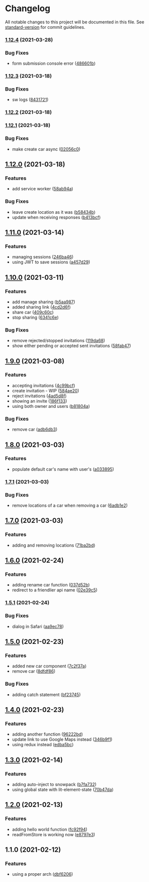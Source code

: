 # Changelog

All notable changes to this project will be documented in this file. See [standard-version](https://github.com/conventional-changelog/standard-version) for commit guidelines.

### [1.12.4](https://github.com/jdvivar/wheres-our-car-app/compare/v1.12.3...v1.12.4) (2021-03-28)


### Bug Fixes

* form submission console error ([486601b](https://github.com/jdvivar/wheres-our-car-app/commit/486601ba8c6049a450a9fd2e412bada6797c347a))

### [1.12.3](https://github.com/jdvivar/wheres-our-car-app/compare/v1.12.2...v1.12.3) (2021-03-18)


### Bug Fixes

* sw logs ([8431721](https://github.com/jdvivar/wheres-our-car-app/commit/8431721fff50f6cd8b87f76ce265c3585ce2a676))

### [1.12.2](https://github.com/jdvivar/wheres-our-car-app/compare/v1.12.1...v1.12.2) (2021-03-18)

### [1.12.1](https://github.com/jdvivar/wheres-our-car-app/compare/v1.12.0...v1.12.1) (2021-03-18)


### Bug Fixes

* make create car async ([02056c0](https://github.com/jdvivar/wheres-our-car-app/commit/02056c0b3d30acb6ba942ae2518081fab968aa9c))

## [1.12.0](https://github.com/jdvivar/wheres-our-car-app/compare/v1.11.0...v1.12.0) (2021-03-18)


### Features

* add service worker ([58ab94a](https://github.com/jdvivar/wheres-our-car-app/commit/58ab94a68c6db2d40004817e0d6613c0cf1e92c3))


### Bug Fixes

* leave create location as it was ([b58434b](https://github.com/jdvivar/wheres-our-car-app/commit/b58434b9e5b13225962d51185943ab25d6886da3))
* update when receiving responses ([b413bcf](https://github.com/jdvivar/wheres-our-car-app/commit/b413bcfd10be5b2b8f24ba9e9cdeca9e4504c2b0))

## [1.11.0](https://github.com/jdvivar/wheres-our-car-app/compare/v1.10.0...v1.11.0) (2021-03-14)


### Features

* managing sessions ([246ba46](https://github.com/jdvivar/wheres-our-car-app/commit/246ba46378c17020de44ad288fa1b0d041e50777))
* using JWT to save sessions ([a457d29](https://github.com/jdvivar/wheres-our-car-app/commit/a457d292660bd3c8d65d3821eb34d4304e8196d7))

## [1.10.0](https://github.com/jdvivar/wheres-our-car-app/compare/v1.9.0...v1.10.0) (2021-03-11)


### Features

* add manage sharing ([b5aa987](https://github.com/jdvivar/wheres-our-car-app/commit/b5aa9875592c34bd83ccc6456da8bd2b40f72778))
* added sharing link ([4cd2d6f](https://github.com/jdvivar/wheres-our-car-app/commit/4cd2d6f797d5e2827396ef226147f6e3ff01ed8f))
* share car ([409c60c](https://github.com/jdvivar/wheres-our-car-app/commit/409c60c977bad7b38e934c4263cfd8bf11378557))
* stop sharing ([6341c6e](https://github.com/jdvivar/wheres-our-car-app/commit/6341c6e0631f6c6441fcb02dd0da7811e00e194f))


### Bug Fixes

* remove rejected/stopped invitations ([119da68](https://github.com/jdvivar/wheres-our-car-app/commit/119da68395298216678bf6530e9aabd8270e0156))
* show either pending or accepted sent invitations ([58fab47](https://github.com/jdvivar/wheres-our-car-app/commit/58fab4770311999f4b6ca5d35abc874015b60889))

## [1.9.0](https://github.com/jdvivar/wheres-our-car-app/compare/v1.8.0...v1.9.0) (2021-03-08)


### Features

* accepting invitations ([4c99bcf](https://github.com/jdvivar/wheres-our-car-app/commit/4c99bcf1803d19f91b316c0b141d0d6589b755c2))
* create invitation - WIP ([584ae20](https://github.com/jdvivar/wheres-our-car-app/commit/584ae2082205053f255a5f5fc4130297a63853cd))
* reject invitations ([4ad5d8f](https://github.com/jdvivar/wheres-our-car-app/commit/4ad5d8f64c543dd1584f83f43a608d3ff8d7b464))
* showing an invite ([186f133](https://github.com/jdvivar/wheres-our-car-app/commit/186f133413e4f633aee172902eef6d94b371003c))
* using both owner and users ([b81804a](https://github.com/jdvivar/wheres-our-car-app/commit/b81804a8a658a439ef8021ef816799e08fdf2616))


### Bug Fixes

* remove car ([adb6db3](https://github.com/jdvivar/wheres-our-car-app/commit/adb6db3dc7a0a9bc263ba6954bff59b9a4a4de63))

## [1.8.0](https://github.com/jdvivar/wheres-our-car-app/compare/v1.7.1...v1.8.0) (2021-03-03)


### Features

* populate default car's name with user's ([a033895](https://github.com/jdvivar/wheres-our-car-app/commit/a033895178294c11931cfadd55ecd3c8284101bc))

### [1.7.1](https://github.com/jdvivar/wheres-our-car-app/compare/v1.7.0...v1.7.1) (2021-03-03)


### Bug Fixes

* remove locations of a car when removing a car ([6adb1e2](https://github.com/jdvivar/wheres-our-car-app/commit/6adb1e2a2ffeddd0ccf9166b191d9c6c70836da6))

## [1.7.0](https://github.com/jdvivar/wheres-our-car-app/compare/v1.6.0...v1.7.0) (2021-03-03)


### Features

* adding and removing locations ([71ba2bd](https://github.com/jdvivar/wheres-our-car-app/commit/71ba2bd45e4a91270774c37e4ff9e482b0bc49b3))

## [1.6.0](https://github.com/jdvivar/wheres-our-car-app/compare/v1.5.1...v1.6.0) (2021-02-24)


### Features

* adding rename car function ([037d52b](https://github.com/jdvivar/wheres-our-car-app/commit/037d52b798e0afef3e0b9b99f84753b8375fc4ff))
* redirect to a friendlier api name ([02e39c5](https://github.com/jdvivar/wheres-our-car-app/commit/02e39c5c396bba1f05a04ec489b5e208b926847e))

### [1.5.1](https://github.com/jdvivar/wheres-our-car-app/compare/v1.5.0...v1.5.1) (2021-02-24)


### Bug Fixes

* dialog in Safari ([aa9ec78](https://github.com/jdvivar/wheres-our-car-app/commit/aa9ec78a3f0fdc9d45acb8603a17643ddaf92310))

## [1.5.0](https://github.com/jdvivar/wheres-our-car-app/compare/v1.4.0...v1.5.0) (2021-02-23)


### Features

* added new car component ([7c2f37a](https://github.com/jdvivar/wheres-our-car-app/commit/7c2f37adbb60b443a07c2744d39b1eeacb3af4a9))
* remove car ([8dfdf86](https://github.com/jdvivar/wheres-our-car-app/commit/8dfdf86bb070c0222f7e68230e40ce938ce4a51f))


### Bug Fixes

* adding catch statement ([bf23745](https://github.com/jdvivar/wheres-our-car-app/commit/bf237450d4b510d6eabe02502618a8eef9612b09))

## [1.4.0](https://github.com/jdvivar/wheres-our-car-app/compare/v1.3.0...v1.4.0) (2021-02-23)


### Features

* adding another function ([96222bd](https://github.com/jdvivar/wheres-our-car-app/commit/96222bd1cfe0cdda0a487425173404ff1eae5774))
* update link to use Google Maps instead ([346b9f1](https://github.com/jdvivar/wheres-our-car-app/commit/346b9f1e1cfa0f4f232bdcec0ba5fcfd087a0de5))
* using redux instead ([edba5bc](https://github.com/jdvivar/wheres-our-car-app/commit/edba5bc5c20da26e6b58433cdb3c4922455aa86c))

## [1.3.0](https://github.com/jdvivar/wheres-our-car-app/compare/v1.2.0...v1.3.0) (2021-02-14)


### Features

* adding auto-inject to snowpack ([b7fa732](https://github.com/jdvivar/wheres-our-car-app/commit/b7fa7322aeceb03dc61ca722436c1948f177bd9b))
* using global state with lit-element-state ([70b47da](https://github.com/jdvivar/wheres-our-car-app/commit/70b47da36f461ba549201f3810e40d675dcef750))

## [1.2.0](https://github.com/jdvivar/wheres-our-car-app/compare/v1.1.0...v1.2.0) (2021-02-13)


### Features

* adding hello world function ([fc92f94](https://github.com/jdvivar/wheres-our-car-app/commit/fc92f94656fe60726f17f2fd45be5717f60d33af))
* readFromStore is working now ([e8797e3](https://github.com/jdvivar/wheres-our-car-app/commit/e8797e3fb7ead0ae8fdf5ad5695fb9020a4a720a))

## 1.1.0 (2021-02-12)


### Features

* using a proper arch ([dbf6206](https://github.com/jdvivar/wheres-our-car-app/commit/dbf6206957d6e5aa6232e8e8d97516729ab149a2))
